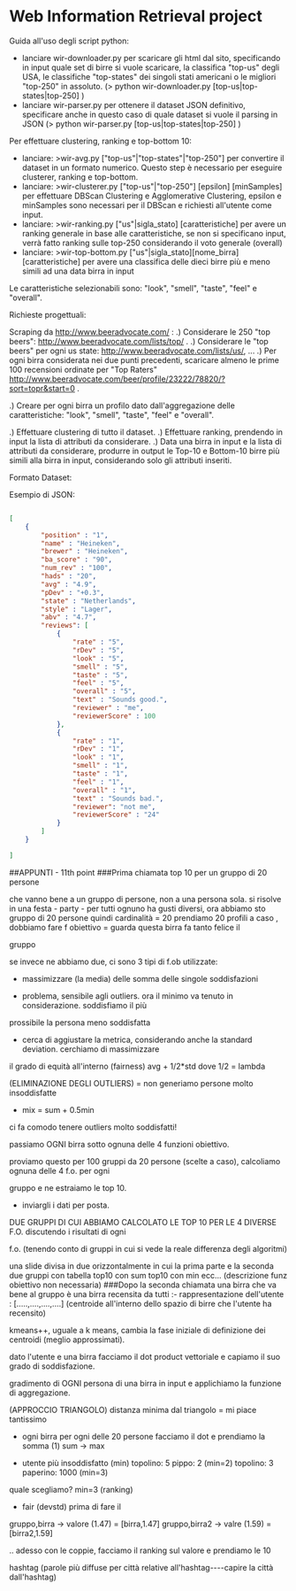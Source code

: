 # Web Information Retrieval project

Guida all'uso degli script python:
- lanciare wir-downloader.py per scaricare gli html dal sito, specificando in input quale set di birre si vuole scaricare, la classifica "top-us" degli USA, le classifiche "top-states" dei singoli stati americani o le migliori "top-250" in assoluto. (> python wir-downloader.py [top-us|top-states|top-250] )
- lanciare wir-parser.py per ottenere il dataset JSON definitivo, specificare anche in questo caso di quale dataset si vuole il parsing in JSON (> python wir-parser.py [top-us|top-states|top-250] )

Per effettuare clustering, ranking e top-bottom 10:
- lanciare:  >wir-avg.py ["top-us"|"top-states"|"top-250"] per convertire il dataset in un formato numerico. Questo step è necessario per eseguire clusterer, ranking e top-bottom.
- lanciare:  >wir-clusterer.py ["top-us"|"top-250"] [epsilon] [minSamples] per effettuare DBScan Clustering e Agglomerative Clustering, epsilon e minSamples sono necessari per il DBScan e richiesti all'utente come input.
- lanciare:  >wir-ranking.py ["us"|sigla_stato] [caratteristiche] per avere un ranking generale in base alle caratteristiche, se non si specificano input, verrà fatto ranking sulle top-250 considerando il voto generale (overall)
- lanciare:  >wir-top-bottom.py ["us"|sigla_stato][nome_birra][caratteristiche] per avere una classifica delle dieci birre più e meno simili ad una data birra in input

Le caratteristiche selezionabili sono: "look", "smell", "taste", "feel" e "overall".


Richieste progettuali:

Scraping da http://www.beeradvocate.com/ :
.) Considerare le 250 "top beers": http://www.beeradvocate.com/lists/top/ .
.) Considerare le "top beers" per ogni us state: http://www.beeradvocate.com/lists/us/, ...
.) Per ogni birra considerata nei due punti precedenti, scaricare almeno le prime 100 recensioni ordinate per "Top Raters" http://www.beeradvocate.com/beer/profile/23222/78820/?sort=topr&start=0 .

.) Creare per ogni birra un profilo dato dall'aggregazione delle caratteristiche: "look", "smell", "taste", "feel" e "overall".

.) Effettuare clustering di tutto il dataset.
.) Effettuare ranking, prendendo in input la lista di attributi da considerare.
.) Data una birra in input e la lista di attributi da considerare, produrre in output le Top-10 e Bottom-10 birre più simili alla birra in input, considerando solo gli attributi inseriti.


Formato Dataset:


Esempio di JSON:

```json

[	
	{	
		"position" : "1",
		"name" : "Heineken",
		"brewer" : "Heineken",
		"ba_score" : "90",
		"num_rev" : "100",
		"hads" : "20",
		"avg" : "4.9",
		"pDev" : "+0.3",
		"state" : "Netherlands",
		"style" : "Lager",
		"abv" : "4.7",
		"reviews": [
			{
				"rate" : "5",
				"rDev" : "5",
				"look" : "5",
				"smell" : "5",
				"taste" : "5",
				"feel" : "5",
				"overall" : "5",
				"text" : "Sounds good.",
				"reviewer" : "me",
				"reviewerScore" : 100
			},
			{
				"rate" : "1",
				"rDev" : "1",
				"look" : "1",
				"smell" : "1",
				"taste" : "1",
				"feel" : "1",
				"overall" : "1",
				"text" : "Sounds bad.",
				"reviewer": "not me",
				"reviewerScore" : "24"
			}
		]
	}

]
```

##APPUNTI - 11th point
###Prima chiamata
top 10 per un gruppo di 20 persone


che vanno bene a un gruppo di persone, non a una persona sola.
si risolve in una festa - party - per tutti
ognuno ha gusti diversi, ora abbiamo sto gruppo di 20 persone quindi cardinalità = 20
prendiamo 20 profili a caso , dobbiamo fare f obiettivo = guarda questa birra fa tanto felice il 

gruppo

se invece ne abbiamo due, ci sono 3 tipi di f.ob utilizzate:
- massimizzare (la media) delle somma delle singole soddisfazioni

- problema, sensibile agli outliers. ora il minimo va tenuto in considerazione. soddisfiamo il più 

prossibile la persona meno soddisfatta

- cerca di aggiustare la metrica, considerando anche la standard deviation. cerchiamo di massimizzare 

il grado di equità all'interno (fairness) avg + 1/2*std dove 1/2 = lambda

(ELIMINAZIONE DEGLI OUTLIERS) = non generiamo persone molto insoddisfatte

- mix = sum + 0.5min 

ci fa comodo tenere outliers molto soddisfatti! 



passiamo OGNI birra sotto ognuna delle 4 funzioni obiettivo.

proviamo questo per 100 gruppi da 20 persone (scelte a caso), calcoliamo ognuna delle 4 f.o. per ogni 

gruppo e ne estraiamo le top 10.

- inviargli i dati per posta.


DUE GRUPPI DI CUI ABBIAMO CALCOLATO LE TOP 10 PER LE 4 DIVERSE F.O. discutendo i risultati di ogni 

f.o. (tenendo conto di gruppi in cui si vede la reale differenza degli algoritmi)


una slide divisa in due orizzontalmente in cui la prima parte e la seconda due gruppi con tabella
top10 con sum
top10 con min 
ecc...
(descrizione funz obiettivo non necessaria)
###Dopo la seconda chiamata
una birra che va bene al gruppo è una birra recensita da tutti
:- 
rappresentazione dell'utente : [.....,....,....,....] (centroide all'interno dello spazio di birre che l'utente ha recensito)

kmeans++, uguale a k means, cambia la fase iniziale di definizione dei centroidi (meglio approssimati).

dato l'utente e una birra facciamo il dot product vettoriale e capiamo il suo grado di soddisfazione.

gradimento di OGNI persona di una birra in input e applichiamo la funzione di aggregazione.


(APPROCCIO TRIANGOLO)
distanza minima dal triangolo = mi piace tantissimo




- ogni birra per ogni delle 20 persone facciamo il dot e prendiamo la somma (1) sum -> max

- utente più insoddisfatto (min) 
topolino: 5 pippo: 2 (min=2)
topolino: 3 paperino: 1000 (min=3)

quale scegliamo? min=3 (ranking)

- fair (devstd) 
prima di fare il

gruppo,birra -> valore (1.47)   = [birra,1.47]
gruppo,birra2 -> valre (1.59)   = [birra2,1.59]



..
adesso con le coppie, facciamo il ranking sul valore e prendiamo le 10 


hashtag (parole più diffuse per città relative all'hashtag----capire la città dall'hashtag)
